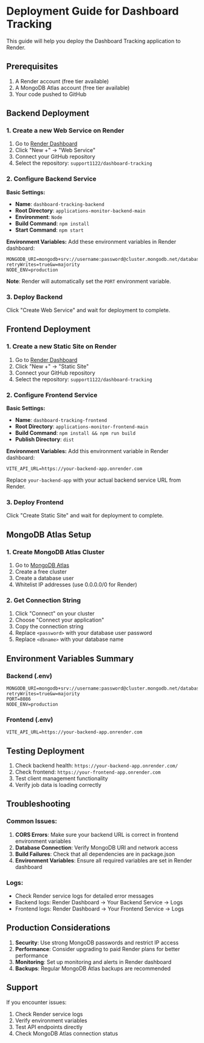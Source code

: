 # Deployment Guide for Dashboard Tracking

This guide will help you deploy the Dashboard Tracking application to Render.

## Prerequisites

1. A Render account (free tier available)
2. A MongoDB Atlas account (free tier available)
3. Your code pushed to GitHub

## Backend Deployment

### 1. Create a new Web Service on Render

1. Go to [Render Dashboard](https://dashboard.render.com)
2. Click "New +" → "Web Service"
3. Connect your GitHub repository
4. Select the repository: `support1122/dashboard-tracking`

### 2. Configure Backend Service

**Basic Settings:**
- **Name**: `dashboard-tracking-backend`
- **Root Directory**: `applications-monitor-backend-main`
- **Environment**: `Node`
- **Build Command**: `npm install`
- **Start Command**: `npm start`

**Environment Variables:**
Add these environment variables in Render dashboard:

```
MONGODB_URI=mongodb+srv://username:password@cluster.mongodb.net/database_name?retryWrites=true&w=majority
NODE_ENV=production
```

**Note**: Render will automatically set the `PORT` environment variable.

### 3. Deploy Backend

Click "Create Web Service" and wait for deployment to complete.

## Frontend Deployment

### 1. Create a new Static Site on Render

1. Go to [Render Dashboard](https://dashboard.render.com)
2. Click "New +" → "Static Site"
3. Connect your GitHub repository
4. Select the repository: `support1122/dashboard-tracking`

### 2. Configure Frontend Service

**Basic Settings:**
- **Name**: `dashboard-tracking-frontend`
- **Root Directory**: `applications-monitor-frontend-main`
- **Build Command**: `npm install && npm run build`
- **Publish Directory**: `dist`

**Environment Variables:**
Add this environment variable in Render dashboard:

```
VITE_API_URL=https://your-backend-app.onrender.com
```

Replace `your-backend-app` with your actual backend service URL from Render.

### 3. Deploy Frontend

Click "Create Static Site" and wait for deployment to complete.

## MongoDB Atlas Setup

### 1. Create MongoDB Atlas Cluster

1. Go to [MongoDB Atlas](https://www.mongodb.com/atlas)
2. Create a free cluster
3. Create a database user
4. Whitelist IP addresses (use 0.0.0.0/0 for Render)

### 2. Get Connection String

1. Click "Connect" on your cluster
2. Choose "Connect your application"
3. Copy the connection string
4. Replace `<password>` with your database user password
5. Replace `<dbname>` with your database name

## Environment Variables Summary

### Backend (.env)
```
MONGODB_URI=mongodb+srv://username:password@cluster.mongodb.net/database_name?retryWrites=true&w=majority
PORT=8086
NODE_ENV=production
```

### Frontend (.env)
```
VITE_API_URL=https://your-backend-app.onrender.com
```

## Testing Deployment

1. Check backend health: `https://your-backend-app.onrender.com/`
2. Check frontend: `https://your-frontend-app.onrender.com`
3. Test client management functionality
4. Verify job data is loading correctly

## Troubleshooting

### Common Issues:

1. **CORS Errors**: Make sure your backend URL is correct in frontend environment variables
2. **Database Connection**: Verify MongoDB URI and network access
3. **Build Failures**: Check that all dependencies are in package.json
4. **Environment Variables**: Ensure all required variables are set in Render dashboard

### Logs:
- Check Render service logs for detailed error messages
- Backend logs: Render Dashboard → Your Backend Service → Logs
- Frontend logs: Render Dashboard → Your Frontend Service → Logs

## Production Considerations

1. **Security**: Use strong MongoDB passwords and restrict IP access
2. **Performance**: Consider upgrading to paid Render plans for better performance
3. **Monitoring**: Set up monitoring and alerts in Render dashboard
4. **Backups**: Regular MongoDB Atlas backups are recommended

## Support

If you encounter issues:
1. Check Render service logs
2. Verify environment variables
3. Test API endpoints directly
4. Check MongoDB Atlas connection status
